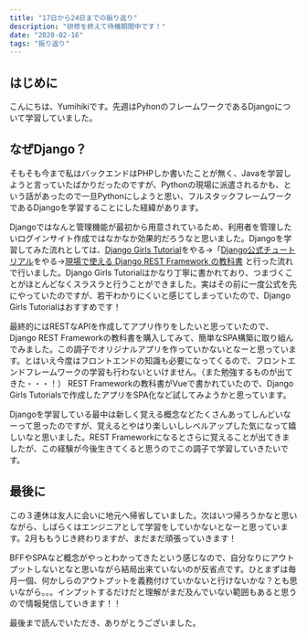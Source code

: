 ```yaml
---
title: "17日から24日までの振り返り"
description: "研修を終えて待機期間中です！"
date: "2020-02-16"
tags: "振り返り"
---
```


## はじめに

こんにちは、Yumihikiです。先週はPyhonのフレームワークであるDjangoについて学習していました。

## なぜDjango？

そもそも今まで私はバックエンドはPHPしか書いたことが無く、Javaを学習しようと言っていたばかりだったのですが、Pythonの現場に派遣されるかも、という話があったので一旦Pythonにしようと思い、フルスタックフレームワークであるDjangoを学習することにした経緯があります。

Djangoではなんと管理機能が最初から用意されているため、利用者を管理したいログインサイト作成ではなかなか効果的だろうなと思いました。Djangoを学習してみた流れとしては、[Django Girls Tutorial](https://tutorial.djangogirls.org/ja/)をやる→「[Django公式チュートリアル](https://docs.djangoproject.com/ja/3.0/intro/tutorial01/)をやる→[現場で使える Django REST Framework の教科書](https://www.amazon.co.jp/%E7%8F%BE%E5%A0%B4%E3%81%A7%E4%BD%BF%E3%81%88%E3%82%8B-Django-REST-Framework-%E3%81%AE%E6%95%99%E7%A7%91%E6%9B%B8-ebook/dp/B07XWL8FPM) と行った流れで行いました。Django Girls Tutorialはかなり丁寧に書かれており、つまづくことがほとんどなくスラスラと行うことができました。実はその前に一度公式を先にやっていたのですが、若干わかりにくいと感じてしまっていたので、Django Girls Tutorialはおすすめです！

最終的にはRESTなAPIを作成してアプリ作りをしたいと思っていたので、Django REST Frameworkの教科書を購入してみて、簡単なSPA構築に取り組んでみました。この調子でオリジナルアプリを作っていかないとなーと思っています。とはいえ今度はフロントエンドの知識も必要になってくるので、フロントエンドフレームワークの学習も行わないといけません。（また勉強するものが出てきた・・・！）
REST Frameworkの教科書がVueで書かれていたので、Django Girls Tutorialsで作成したアプリをSPA化など試してみようかと思っています。

Djangoを学習している最中は新しく覚える概念などたくさんあってしんどいなーって思ったのですが、覚えるとやはり楽しいしレベルアップした気になって嬉しいなと思いました。REST Frameworkになるとさらに覚えることが出てきましたが、この経験が今後生きてくると思うのでこの調子で学習していきたいです。

## 最後に

この３連休は友人に会いに地元へ帰省していました。次はいつ帰ろうかなと思いながら、しばらくはエンジニアとして学習をしていかないとなーと思っています。2月ももうじき終わりますが、まだまだ頑張っていきます！

BFFやSPAなど概念がやっとわかってきたという感じなので、自分なりにアウトプットしないとなと思いながら結局出来ていないのが反省点です。ひとまずは毎月一個、何かしらのアウトプットを義務付けていかないと行けないかな？とも思いながら。。。インプットするだけだと理解がまだ及んでいない範囲もあると思うので情報発信していきます！！

最後まで読んでいただき、ありがとうございました。
